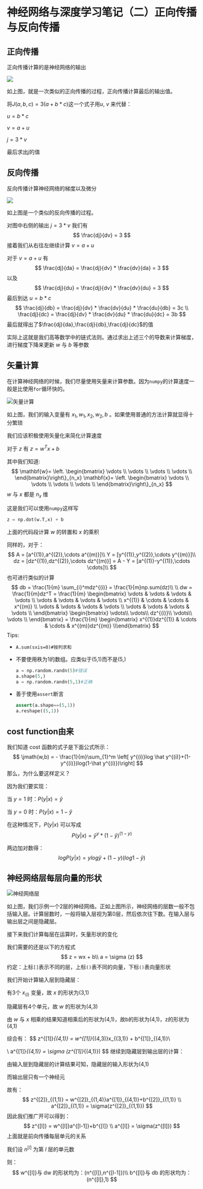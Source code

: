 # 神经网络与深度学习笔记（二）正向传播与反向传播

## 正向传播

正向传播计算的是神经网络的输出

![](https://static.cangye.me/img/%E6%AD%A3%E5%90%91%E4%BC%A0%E6%92%AD.png)

如上图，就是一次类似的正向传播的过程，正向传播计算最后的输出值。

将$J(a,b,c) = 3(a + b * c)$这一个式子用$u$, $v$ 来代替：

$u = b * c$

$v = a + u$

$j = 3 * v$

最后求出$j$的值

## 反向传播

反向传播计算神经网络的梯度以及微分

![](https://static.cangye.me/img/%E5%8F%8D%E5%90%91%E4%BC%A0%E6%92%AD.png)

如上图是一个类似的反向传播的过程。

对图中右侧的输出 $j = 3 * v$ 我们有
$$
\frac{dj}{dv} = 3
$$
接着我们从右往左继续计算 $v = a + u$

对于 $v = a + u$ 有
$$
\frac{dj}{da} = \frac{dj}{dv} * \frac{dv}{da} = 3
$$
以及
$$
\frac{dj}{du} = \frac{dj}{dv} * \frac{dv}{du} = 3
$$
最后到达 $u = b * c$ 
$$
\frac{dj}{db} = \frac{dj}{dv} * \frac{dv}{du} * \frac{du}{db} = 3c
\\
\frac{dj}{dc} = \frac{dj}{dv} * \frac{dv}{du} * \frac{du}{dc} = 3b
$$
最后就得出了$\frac{dj}{da},\frac{dj}{db},\frac{dj}{dc}$的值

实际上这就是我们高等数学中的链式法则。通过求出上述三个的导数来计算梯度，进行梯度下降来更新 $w$ 与 $b$ 等参数

## 矢量计算

在计算神经网络的时候，我们尽量使用矢量来计算参数。因为`numpy`的计算速度一般是比使用`for`循环快的。

![矢量计算](https://static.cangye.me/img/%E7%9F%A2%E9%87%8F%E8%AE%A1%E7%AE%97.png)

如上图，我们的输入变量有 $x_1,w_1,x_2,w_2,b$ 。如果使用普通的方法计算就显得十分繁琐

我们应该积极使用矢量化来简化计算速度

对于 $z$ 有 $z = w^{T}x + b$

其中我们知道:
$$
\mathbf{w}=
\left.
\begin{bmatrix}
\vdots \\
\vdots \\
\vdots \\
\vdots \\
\end{bmatrix}\right\}_{n_x}
\mathbf{x}=
\left.
\begin{bmatrix}
\vdots \\
\vdots \\
\vdots \\
\vdots \\
\end{bmatrix}\right\}_{n_x}
$$
$w$ 与 $x$ 都是 $n_x$ 维

这是我们可以使用`numpy`这样写

```python
z = np.dot(w.T,x) + b
```

上面的代码段计算 $w$ 的转置和 $x$ 的乘积

同样的，对于：
$$
A = [a^{(1)},a^{(2)},\cdots a^{(m)}]\\
Y = [y^{(1)},y^{(2)},\cdots y^{(m)}]\\
dz = [dz^{(1)},dz^{(2)},\cdots dz^{(m)}] = A - Y = [a^{(1)}-y^{(1)},\cdots \cdots]\\
$$
也可进行类似的计算
$$
db = \frac{1}{m} \sum_{i}^mdz^{(i)} = \frac{1}{m}np.sum(dz)\\
\\
dw = \frac{1}{m}dz^T = \frac{1}{m} \begin{bmatrix}
\vdots  & \vdots & \vdots & \vdots \\
\vdots  & \vdots & \vdots & \vdots \\
x^{(1)} & \cdots & \cdots & x^{(m)} \\
\vdots  & \vdots & \vdots & \vdots \\
\vdots  & \vdots & \vdots & \vdots \\
\end{bmatrix} 
\begin{bmatrix}
\vdots\\
\vdots\\
dz^{(i)}\\
\vdots\\
\vdots \\
\end{bmatrix} = \frac{1}{m} \begin{bmatrix} x^{(1)}dz^{(1)} & \cdots & \cdots & x^{(m)}dz^{(m)} \\\end{bmatrix}
$$
Tips:

- `A.sum(sxis=0)#按列求和`

- 不要使用秩为1的数组。应类似于(5,1)而不是(5,)

  ```python
  a = np.random.randn(5)#错误
  a.shape(5,)
  a = np.random.randn(5,1)#正确
  ```

- 善于使用`assert`断言

  ```python
  assert(a.shape==(5,1))
  a.reshape((5,1))
  ```

  

## cost function由来

我们知道 cost 函数的式子是下面公式所示：
$$
\jmath(w,b) = - \frac{1}{m}\sum_{1}^m \left[ y^{(i)}log \hat y^{(i)}+(1-y^{(i)})log(1-\hat y^{(i)})\right]
$$
那么，为什么要这样定义？

因为我们要实现：

当 $y = 1$ 时：$P(y | x)=\hat y$

当 $y=0$ 时：$P(y|x)=1-\hat y$

在这种情况下，$P(y|x)$ 可以写成
$$
P(y | x) = \hat y ^{y} * ( 1 - \hat y )^{(1-y)}
$$


两边加对数得：
$$
logP(y|x) = ylog \hat y +(1-y)(log1-\hat y)
$$

## 神经网络层每层向量的形状



![神经网络层](https://static.cangye.me/img/%E7%A5%9E%E7%BB%8F%E7%BD%91%E7%BB%9C%E5%B1%82.png)

如上图，我们示例一个2层的神经网络。正如上图所示，神经网络的层数一般不包括输入层。计算层数时，一般将输入层视为第0层，然后依次往下数。在输入层与输出层之间是隐藏层。

接下来我们计算每层在运算时，矢量形状的变化

我们需要的还是以下的方程式
$$
z = wx + b\\
a = \sigma (z)
$$
约定：上标`[]`表示不同的层，上标`()`表不同的向量，下标`()`表向量形状

我们开始计算输入层到隐藏层：

有3个 $x_{(i)}$ 变量，故 $x$ 的形状为(3,1)

隐藏层有4个单元，故 $w$ 的形状为(4,3)

由 $w$ 与 $x$ 相乘的结果知道相乘后的形状为(4,1)，故b的形状为(4,1)，z的形状为(4,1)

综合有：
$$
z^{[1]}_{(4,1)} = w^{[1]}_{(4,3)}x_{(3,1)} + b^{[1]}_{(4,1)}\\

\\
a^{[1]}_{(4,1)} = \sigma (z^{[1]}_{(4,1)})
$$
继续到隐藏层到输出层的计算：

由输入层到隐藏层的计算结果可知，隐藏层的输入形状为(4,1)

而输出层只有一个神经元

故有：
$$
z^{[2]}_{(1,1)} = w^{[2]}_{(1,4)}a^{[1]}_{(4,1)}+b^{[2]}_{(1,1)}
\\
a^{[2]}_{(1,1)} = \sigma(z^{[2]}_{(1,1)})
$$
因此我们推广开可以得到：
$$
z^{[l]} = w^{[l]}a^{[l-1]}+b^{[l]}
\\
a^{[l]} = \sigma(z^{[l]})
$$
上面就是前向传播每层单元的关系

我们设 $n^{[l]}$ 为第 $l$ 层的单元数

则：
$$
w^{[l]}与 dw 的形状均为：(n^{[l]},n^{[l-1]})\\
b^{[l]}与 db 的形状均为：(n^{[l]},1)
$$
